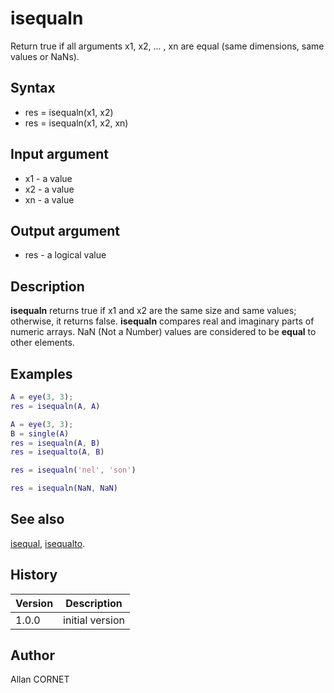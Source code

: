 

# isequaln

Return true if all arguments x1, x2, ... , xn are equal (same dimensions, same values or NaNs).

## Syntax

- res = isequaln(x1, x2)
- res = isequaln(x1, x2, xn)

## Input argument

 - x1 - a value
 - x2 - a value
 - xn - a value

## Output argument

 - res - a logical value

## Description

<b>isequaln</b> returns true if x1 and x2 are the  same size and same values; otherwise, it returns false.
<b>isequaln</b> compares real and imaginary parts of numeric arrays. NaN (Not a Number) values are considered to be <b>equal</b> to other elements.


## Examples

```matlab
A = eye(3, 3);
res = isequaln(A, A)
```
```matlab
A = eye(3, 3);
B = single(A)			
res = isequaln(A, B)
res = isequalto(A, B)
```
```matlab
res = isequaln('nel', 'son')
```
```matlab
res = isequaln(NaN, NaN)
```

## See also

[isequal](isequal.md), [isequalto](isequalto.md).
## History

|Version|Description|
|------|------|
|1.0.0|initial version|


## Author

Allan CORNET



